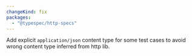 ```yaml
---
changeKind: fix
packages:
  - "@typespec/http-specs"
---
```


Add explicit `application/json` content type for some test cases to avoid wrong content type inferred from http lib.